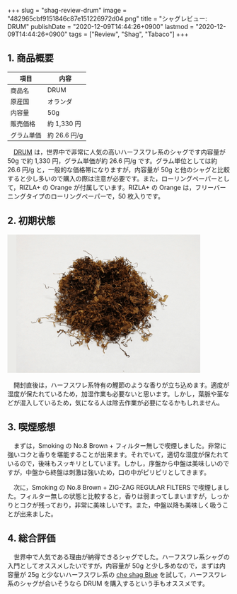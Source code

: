 +++
slug = "shag-review-drum"
image = "482965cbf9151846c87e151226972d04.png"
title = "シャグレビュー: DRUM"
publishDate = "2020-12-09T14:44:26+0900"
lastmod = "2020-12-09T14:44:26+0900"
tags = ["Review", "Shag", "Tabaco"]
+++

## 1. 商品概要

| 項目 | 内容 |
|---|---|
| 商品名 | DRUM |
| 原産国 | オランダ |
| 内容量 | 50g |
| 販売価格 | 約 1,330 円 |
| グラム単価 | 約 26.6 円/g |

　[DRUM](https://rpx.a8.net/svt/ejp?a8mat=3BDYDP+AUKDMA+2HOM+BWGDT&rakuten=y&a8ejpredirect=https%3A%2F%2Fhb.afl.rakuten.co.jp%2Fhgc%2Fg00pq7a4.2bo11488.g00pq7a4.2bo12d31%2Fa20052522171_3BDYDP_AUKDMA_2HOM_BWGDT%3Fpc%3Dhttps%253A%252F%252Fitem.rakuten.co.jp%252Fplaza%252F10014953%252F%26m%3Dhttp%253A%252F%252Fm.rakuten.co.jp%252Fplaza%252Fi%252F10014953%252F) は，世界中で非常に人気の高いハーフスワレ系のシャグです内容量が 50g で約 1,330 円，グラム単価が約 26.6 円/g です。グラム単位としては約 26.6 円/g と，一般的な価格帯になりますが，内容量が 50g と他のシャグと比較すると少し多いので購入の際は注意が必要です。また，ローリングペーパーとして，RIZLA+ の Orange が付属しています。RIZLA+ の Orange は，フリーバーニングタイプのローリングペーパーで，50 枚入りです。

## 2. 初期状態

![DRUM](b17748a801f2e18e5d23469f85355ea9.png)

　開封直後は，ハーフスワレ系特有の鰹節のような香りが立ち込めます。適度が湿度が保たれているため，加湿作業も必要ないと思います。しかし，葉脈や茎などが混入しているため，気になる人は除去作業が必要になるかもしれません。

## 3. 喫煙感想

　まずは，Smoking の No.8 Brown + フィルター無しで喫煙しました。非常に強いコクと香りを堪能することが出来ます。それでいて，適切な湿度が保たれているので，後味もスッキリとしています。しかし，序盤から中盤は美味しいのですが，中盤から終盤は刺激は強いため，口の中がピリピリとしてきます。

　次に，Smoking の No.8 Brown + ZIG-ZAG REGULAR FILTERS で喫煙しました。フィルター無しの状態と比較すると，香りは弱まってしまいますが，しっかりとコクが残っており，非常に美味しいです。また，中盤以降も美味しく吸うことが出来ました。

## 4. 総合評価

　世界中で人気である理由が納得できるシャグでした。ハーフスワレ系シャグの入門としてオススメしたいですが，内容量が 50g と少し多めなので，まずは内容量が 25g と少ないハーフスワレ系の [che shag Blue](https://rpx.a8.net/svt/ejp?a8mat=3BDYDP+AUKDMA+2HOM+BWGDT&rakuten=y&a8ejpredirect=https%3A%2F%2Fhb.afl.rakuten.co.jp%2Fhgc%2Fg00pq7a4.2bo11488.g00pq7a4.2bo12d31%2Fa20052522171_3BDYDP_AUKDMA_2HOM_BWGDT%3Fpc%3Dhttps%253A%252F%252Fitem.rakuten.co.jp%252Fplaza%252F10014746-114%252F%26m%3Dhttp%253A%252F%252Fm.rakuten.co.jp%252Fplaza%252Fi%252F10017625%252F) を試して，ハーフスワレ系のシャグが合いそうなら DRUM を購入するという手もオススメです。